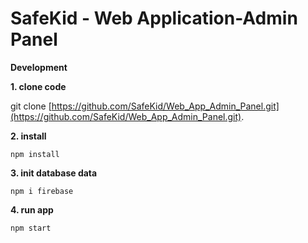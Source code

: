 # SafeKid - Web Application-Admin Panel

**Development**


**1. clone code**

git clone [https://github.com/SafeKid/Web_App_Admin_Panel.git](https://github.com/SafeKid/Web_App_Admin_Panel.git).


**2. install**
```
npm install
```

**3. init database data**
```
npm i firebase
```

**4. run app**
```
npm start
```
